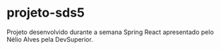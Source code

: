 # projeto-sds5

Projeto desenvolvido durante a semana Spring React apresentado pelo Nélio Alves pela DevSuperior.

